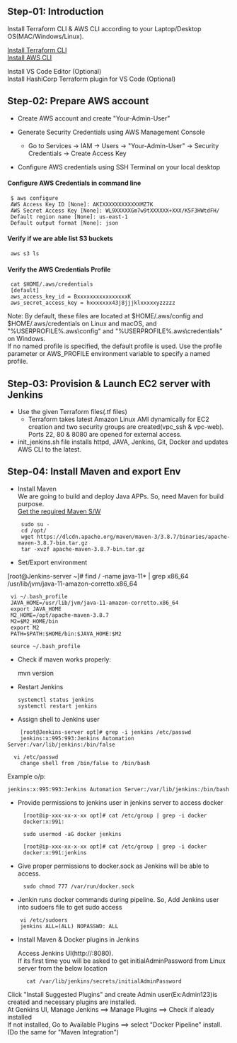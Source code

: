 
## Step-01: Introduction ##  
Install Terraform CLI & AWS CLI according to your Laptop/Desktop OS(MAC/Windows/Linux).  

[Install Terraform CLI](https://developer.hashicorp.com/terraform/downloads)  
[Install AWS CLI](https://docs.aws.amazon.com/cli/latest/userguide/getting-started-install.html)  

Install VS Code Editor (Optional)  
Install HashiCorp Terraform plugin for VS Code (Optional)  

## Step-02: Prepare AWS account ##  

* Create AWS account and create "Your-Admin-User"   

* Generate Security Credentials using AWS Management Console  
   * Go to Services -> IAM -> Users -> "Your-Admin-User" -> Security Credentials -> Create Access Key  

* Configure AWS credentials using SSH Terminal on your local desktop   

#### Configure AWS Credentials in command line ####  
     $ aws configure  
     AWS Access Key ID [None]: AKIXXXXXXXXXXXXMZ7K  
     AWS Secret Access Key [None]: WL9XXXXXGm7w9tXXXXXX+XXX/K5F3HWtdFH/  
     Default region name [None]: us-east-1  
     Default output format [None]: json  

#### Verify if we are able list S3 buckets ####  
     aws s3 ls  

#### Verify the AWS Credentials Profile ####  

     cat $HOME/.aws/credentials  
     [default]  
     aws_access_key_id = BxxxxxxxxxxxxxxxxK  
     aws_secret_access_key = hxxxxxxx43j8jjjklxxxxxyzzzzz  

  Note: By default, these files are located at $HOME/.aws/config and $HOME/.aws/credentials on Linux and macOS, and "%USERPROFILE%\.aws\config" and "%USERPROFILE%\.aws\credentials" on Windows.  
     If no named profile is specified, the default profile is used. Use the profile parameter or AWS_PROFILE environment variable to specify a named profile.  

## Step-03: Provision & Launch EC2 server with Jenkins ##  

* Use the given Terraform files(.tf files)  
   * Terraform takes latest Amazon Linux AMI dynamically for EC2 creation and two security groups are created(vpc_ssh & vpc-web). Ports 22, 80 & 8080 are opened for external access.  
* init_jenkins.sh file installs httpd, JAVA, Jenkins, Git, Docker and updates AWS CLI to the latest.  

## Step-04: Install Maven and export Env ## 

* Install Maven  
We are going to build and deploy Java APPs. So, need Maven for build purpose.  
[Get the required Maven S/W](https://dlcdn.apache.org/maven/)  
      
       sudo su -
       cd /opt/  
       wget https://dlcdn.apache.org/maven/maven-3/3.8.7/binaries/apache-maven-3.8.7-bin.tar.gz  
       tar -xvzf apache-maven-3.8.7-bin.tar.gz 
       
 
  
* Set/Export environment  
  
 [root@Jenkins-server ~]# find / -name java-11* | grep x86_64  
 /usr/lib/jvm/java-11-amazon-corretto.x86_64  

     vi ~/.bash_profile  
     JAVA_HOME=/usr/lib/jvm/java-11-amazon-corretto.x86_64  
     export JAVA_HOME  
     M2_HOME=/opt/apache-maven-3.8.7  
     M2=$M2_HOME/bin  
     export M2  
     PATH=$PATH:$HOME/bin:$JAVA_HOME:$M2  

     source ~/.bash_profile  

* Check if maven works properly:  

     mvn version
     
* Restart Jenkins  

      systemctl status jenkins  
      systemctl restart jenkins  

* Assign shell to Jenkins user  

```  
	[root@Jenkins-server opt]# grep -i jenkins /etc/passwd  
	jenkins:x:995:993:Jenkins Automation Server:/var/lib/jenkins:/bin/false  
```  


      vi /etc/passwd   
	    change shell from /bin/false to /bin/bash  

  
  Example o/p:  
  ```
  jenkins:x:995:993:Jenkins Automation Server:/var/lib/jenkins:/bin/bash   
  ```
 
 * Provide permissions to jenkins user in jenkins server to access docker  
 
 ```
      [root@ip-xxx-xx-x-xx opt]# cat /etc/group | grep -i docker  
      docker:x:991:  
      
      sudo usermod -aG docker jenkins  

      [root@ip-xxx-xx-x-xx opt]# cat /etc/group | grep -i docker  
      docker:x:991:jenkins  
 ```  
 
 * Give proper permissions to docker.sock as Jenkins will be able to access. 
```
     sudo chmod 777 /var/run/docker.sock   
```  

* Jenkin runs docker commands during pipeline. So, Add Jenkins user into sudoers file to get sudo access  
```  
    vi /etc/sudoers  
    jenkins ALL=(ALL) NOPASSWD: ALL  
```  

* Install Maven & Docker plugins in Jenkins  

  Access Jenkins UI(http://<Public-IP>:8080).    
  If its first time you will be asked to get initialAdminPassword from Linux server from the below location  
```  
      cat /var/lib/jenkins/secrets/initialAdminPassword  
```  
  Click "Install Suggested Plugins" and create Admin user(Ex:Admin123)is created and necessary plugins are installed.  
  At Genkins UI, Manage Jenkins ==> Manage Plugins ==> Check if aleady installed  
  If not installed, Go to Available Plugins ==> select "Docker Pipeline" install.(Do the same for "Maven Integration")  
     


 
 
  
  



  







